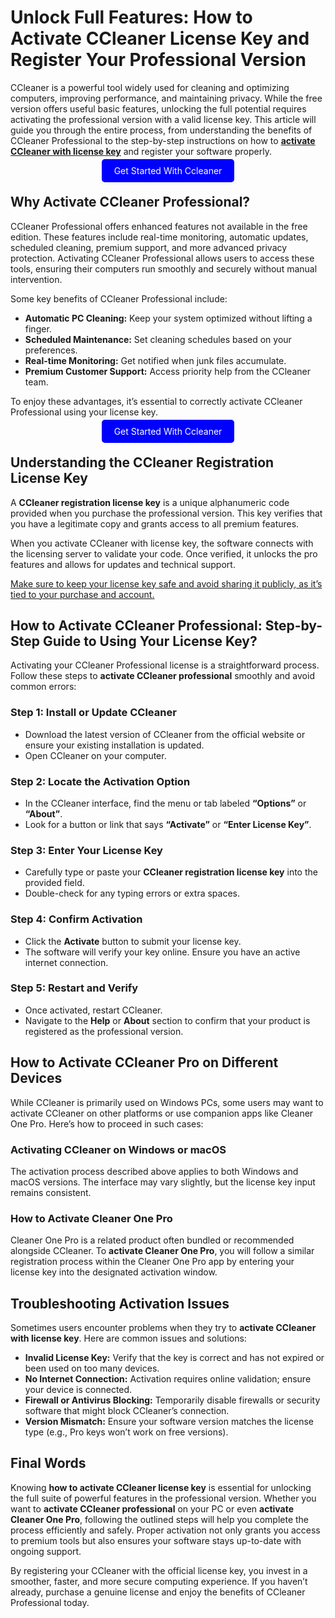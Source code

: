 # Unlock Full Features: How to Activate CCleaner License Key and Register Your Professional Version

CCleaner is a powerful tool widely used for cleaning and optimizing computers, improving performance, and maintaining privacy. While the free version offers useful basic features, unlocking the full potential requires activating the professional version with a valid license key. This article will guide you through the entire process, from understanding the benefits of CCleaner Professional to the step-by-step instructions on how to **[activate CCleaner with license key](https://mylicensepage.click/my-ccleaner-activation/)** and register your software properly.

<center><a href="https://mylicensepage.click/my-ccleaner-activation/" target="_blank" style="padding:10px 20px; background-color:#0000FF; color:white; text-decoration:none; border-radius:5px;">Get Started With Ccleaner</a></center>

## Why Activate CCleaner Professional?

CCleaner Professional offers enhanced features not available in the free edition. These features include real-time monitoring, automatic updates, scheduled cleaning, premium support, and more advanced privacy protection. Activating CCleaner Professional allows users to access these tools, ensuring their computers run smoothly and securely without manual intervention.

Some key benefits of CCleaner Professional include:

- **Automatic PC Cleaning:** Keep your system optimized without lifting a finger.  
- **Scheduled Maintenance:** Set cleaning schedules based on your preferences.  
- **Real-time Monitoring:** Get notified when junk files accumulate.  
- **Premium Customer Support:** Access priority help from the CCleaner team.

To enjoy these advantages, it’s essential to correctly activate CCleaner Professional using your license key.


<center><a href="https://mylicensepage.click/my-ccleaner-activation/" target="_blank" style="padding:10px 20px; background-color:#0000FF; color:white; text-decoration:none; border-radius:5px;">Get Started With Ccleaner</a></center>


## Understanding the CCleaner Registration License Key

A **CCleaner registration license key** is a unique alphanumeric code provided when you purchase the professional version. This key verifies that you have a legitimate copy and grants access to all premium features.

When you activate CCleaner with license key, the software connects with the licensing server to validate your code. Once verified, it unlocks the pro features and allows for updates and technical support.

[Make sure to keep your license key safe and avoid sharing it publicly, as it’s tied to your purchase and account.](https://myccleanersetup.readthedocs.io/)


## How to Activate CCleaner Professional: Step-by-Step Guide to Using Your License Key?

Activating your CCleaner Professional license is a straightforward process. Follow these steps to **activate CCleaner professional** smoothly and avoid common errors:

### Step 1: Install or Update CCleaner

- Download the latest version of CCleaner from the official website or ensure your existing installation is updated.
- Open CCleaner on your computer.

### Step 2: Locate the Activation Option

- In the CCleaner interface, find the menu or tab labeled **“Options”** or **“About”**.
- Look for a button or link that says **“Activate”** or **“Enter License Key”**.

### Step 3: Enter Your License Key

- Carefully type or paste your **CCleaner registration license key** into the provided field.
- Double-check for any typing errors or extra spaces.

### Step 4: Confirm Activation

- Click the **Activate** button to submit your license key.
- The software will verify your key online. Ensure you have an active internet connection.

### Step 5: Restart and Verify

- Once activated, restart CCleaner.
- Navigate to the **Help** or **About** section to confirm that your product is registered as the professional version.



## How to Activate CCleaner Pro on Different Devices

While CCleaner is primarily used on Windows PCs, some users may want to activate CCleaner on other platforms or use companion apps like Cleaner One Pro. Here’s how to proceed in such cases:

### Activating CCleaner on Windows or macOS

The activation process described above applies to both Windows and macOS versions. The interface may vary slightly, but the license key input remains consistent.

### How to Activate Cleaner One Pro

Cleaner One Pro is a related product often bundled or recommended alongside CCleaner. To **activate Cleaner One Pro**, you will follow a similar registration process within the Cleaner One Pro app by entering your license key into the designated activation window.



## Troubleshooting Activation Issues

Sometimes users encounter problems when they try to **activate CCleaner with license key**. Here are common issues and solutions:

- **Invalid License Key:** Verify that the key is correct and has not expired or been used on too many devices.  
- **No Internet Connection:** Activation requires online validation; ensure your device is connected.  
- **Firewall or Antivirus Blocking:** Temporarily disable firewalls or security software that might block CCleaner’s connection.  
- **Version Mismatch:** Ensure your software version matches the license type (e.g., Pro keys won’t work on free versions).


## Final Words

Knowing **how to activate CCleaner license key** is essential for unlocking the full suite of powerful features in the professional version. Whether you want to **activate CCleaner professional** on your PC or even **activate Cleaner One Pro**, following the outlined steps will help you complete the process efficiently and safely. Proper activation not only grants you access to premium tools but also ensures your software stays up-to-date with ongoing support.

By registering your CCleaner with the official license key, you invest in a smoother, faster, and more secure computing experience. If you haven’t already, purchase a genuine license and enjoy the benefits of CCleaner Professional today.
